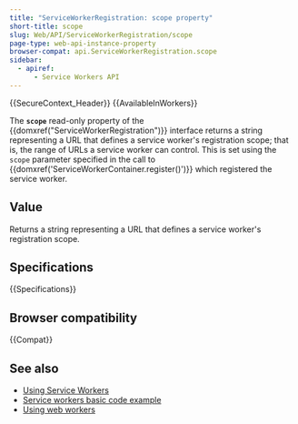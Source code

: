 ```yaml
---
title: "ServiceWorkerRegistration: scope property"
short-title: scope
slug: Web/API/ServiceWorkerRegistration/scope
page-type: web-api-instance-property
browser-compat: api.ServiceWorkerRegistration.scope
sidebar:
  - apiref:
      - Service Workers API
---
```


{{SecureContext_Header}} {{AvailableInWorkers}}

The **`scope`** read-only property of the {{domxref("ServiceWorkerRegistration")}} interface returns a string representing a URL that defines a service worker's registration scope; that is, the range of URLs a service worker can control. This is set using the `scope` parameter specified in the call to {{domxref('ServiceWorkerContainer.register()')}} which registered the service worker.

## Value

Returns a string representing a URL that defines a service worker's registration scope.

## Specifications

{{Specifications}}

## Browser compatibility

{{Compat}}

## See also

- [Using Service Workers](/en-US/docs/Web/API/Service_Worker_API/Using_Service_Workers)
- [Service workers basic code example](https://github.com/mdn/dom-examples/tree/main/service-worker/simple-service-worker)
- [Using web workers](/en-US/docs/Web/API/Web_Workers_API/Using_web_workers)
